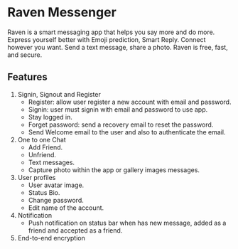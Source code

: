 # Raven Messenger
Raven is a smart messaging app that helps you say more and do more.
Express yourself better with Emoji prediction, Smart Reply.
Connect however you want. Send a text message, share a photo.
Raven is free, fast, and secure. 

## Features
1. Signin, Signout and Register
    - Register: allow user register a new account with email and password.
    - Signin: user must signin with email and password to use app.
    - Stay logged in.
    - Forget password: send a recovery email to reset the password.
    - Send Welcome email to the user and also to authenticate the email.
1. One to one Chat
    - Add Friend.
    - Unfriend.
    - Text messages.
    - Capture photo within the app or gallery images messages.
1. User profiles
    - User avatar image.
    - Status Bio.
    - Change password.
    - Edit name of the account.
1. Notification
    - Push notification on status bar when has new message, added as a friend and accepted as a friend.
1. End-to-end encryption
